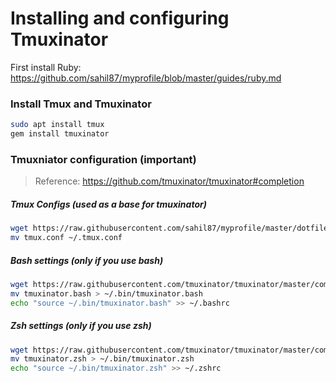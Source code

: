 # Installing and configuring Tmuxinator

First install Ruby: https://github.com/sahil87/myprofile/blob/master/guides/ruby.md

### Install Tmux and Tmuxinator

```sh
sudo apt install tmux
gem install tmuxinator
```

### Tmuxniator configuration (important)

> Reference: https://github.com/tmuxinator/tmuxinator#completion 

##### Tmux Configs (used as a base for tmuxinator)

```sh 
wget https://raw.githubusercontent.com/sahil87/myprofile/master/dotfiles/tmux.conf
mv tmux.conf ~/.tmux.conf
```

##### Bash settings (only if you use bash)

```sh
wget https://raw.githubusercontent.com/tmuxinator/tmuxinator/master/completion/tmuxinator.bash
mv tmuxinator.bash > ~/.bin/tmuxinator.bash
echo "source ~/.bin/tmuxinator.bash" >> ~/.bashrc
```

##### Zsh settings (only if you use zsh)

```sh
wget https://raw.githubusercontent.com/tmuxinator/tmuxinator/master/completion/tmuxinator.zsh
mv tmuxinator.zsh > ~/.bin/tmuxinator.zsh
echo "source ~/.bin/tmuxinator.zsh" >> ~/.zshrc
```
